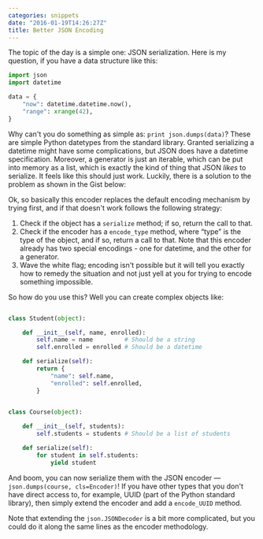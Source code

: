 ```yaml
---
categories: snippets
date: "2016-01-19T14:26:27Z"
title: Better JSON Encoding
---
```


The topic of the day is a simple one: JSON serialization. Here is my question, if you have a data structure like this:

```python
import json
import datetime

data = {
    "now": datetime.datetime.now(), 
    "range": xrange(42), 
}
```

Why can't you do something as simple as: `print json.dumps(data)`? These are simple Python datetypes from the standard library. Granted serializing a datetime might have some complications, but JSON does have a datetime specification. Moreover, a generator is just an iterable, which can be put into memory as a list, which is exactly the kind of thing that JSON _likes_ to serialize. It feels like this should just work. Luckily, there is a solution to the problem as shown in the Gist below:

<script src="https://gist.github.com/bbengfort/7e843106c0b0b85a96fb.js"></script>

Ok, so basically this encoder replaces the default encoding mechanism by trying first, and if that doesn't work follows the following strategy:

1. Check if the object has a `serialize` method; if so, return the call to that. 
2. Check if the encoder has a `encode_type` method, where &ldquo;type&rdquo; is the type of the object, and if so, return a call to that. Note that this encoder already has two special encodings - one for datetime, and the other for a generator. 
3. Wave the white flag; encoding isn't possible but it will tell you exactly how to remedy the situation and not just yell at you for trying to encode something impossible. 

So how do you use this? Well you can create complex objects like:

```python 

class Student(object):

    def __init__(self, name, enrolled):
        self.name = name         # Should be a string
        self.enrolled = enrolled # Should be a datetime

    def serialize(self):
        return {
            "name": self.name, 
            "enrolled": self.enrolled,
        }


class Course(object):
    
    def __init__(self, students):
        self.students = students # Should be a list of students 

    def serialize(self):
        for student in self.students:
            yield student
```

And boom, you can now serialize them with the JSON encoder &mdash; `json.dumps(course, cls=Encoder)`! If you have other types that you don't have direct access to, for example, UUID (part of the Python standard library), then simply extend the encoder and add a `encode_UUID` method. 

Note that extending the `json.JSONDecoder` is a bit more complicated, but you could do it along the same lines as the encoder methodology. 
